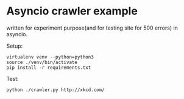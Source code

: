 # Asyncio crawler example

written for experiment purpose(and for testing site for 500 errors) in asyncio.


Setup:

```
virtualenv venv --python=python3
source ./venv/bin/activate
pip install -r requirements.txt

```

Test:

```
python ./crawler.py http://xkcd.com/
```
